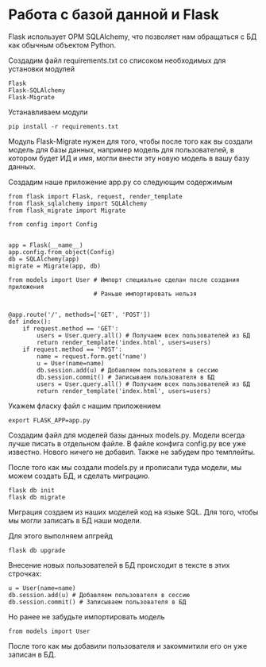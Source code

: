 # Работа с базой данной и Flask

Flask использует ОРМ SQLAlchemy, что позволяет нам обращаться с БД как обычным
объектом Python.

Создадим файл requirements.txt со списоком необходимых для установки модулей

```
Flask
Flask-SQLAlchemy
Flask-Migrate
```

Устанавливаем модули

`pip install -r requirements.txt`

Модуль Flask-Migrate нужен для того, чтобы после того как вы создали модель
для базы данных, например модель для пользователей, в котором будет ИД и имя,
могли внести эту новую модель в вашу базу данных.

Создадим наше приложение app.py со следующим содержимым

```
from flask import Flask, request, render_template
from flask_sqlalchemy import SQLAlchemy
from flask_migrate import Migrate

from config import Config


app = Flask(__name__)
app.config.from_object(Config)
db = SQLAlchemy(app)
migrate = Migrate(app, db)

from models import User # Импорт специально сделан после создания приложения
                        # Раньше импортировать нельзя


@app.route('/', methods=['GET', 'POST'])
def index():
    if request.method == 'GET':
        users = User.query.all() # Получаем всех пользователей из БД
        return render_template('index.html', users=users)
    if request.method == 'POST':
        name = request.form.get('name')
        u = User(name=name)
        db.session.add(u) # Добавляем пользователя в сессию
        db.session.commit() # Записываем пользователя в БД
        users = User.query.all() # Получаем всех пользователей из БД
        return render_template('index.html', users=users)

```

Укажем фласку файл с нашим приложением

`export FLASK_APP=app.py`

Создадим файл для моделей базы данных models.py. Модели всегда лучше писать
в отдельном файле.
В файле конфига config.py все уже известно. Нового ничего не добавил.
Также не забудем про темплейты.

После того как мы создали models.py и прописали туда модели, мы можем создать БД,
и сделать миграцию.

```
flask db init
flask db migrate
```

Миграция создаем из наших моделей код на языке SQL. Для того, чтобы мы могли
записать в БД наши модели.

Для этого выполняем апгрейд

`flask db upgrade`

Внесение новых пользователей в БД происходит в тексте в этих строчках:

```
u = User(name=name)
db.session.add(u) # Добавляем пользователя в сессию
db.session.commit() # Записываем пользователя в БД
```

Но ранее не забудьте импортировать модель

`from models import User`

После того как мы добавили пользователя и закоммитили его он уже записан в БД.
